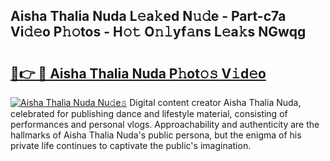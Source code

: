 ## Aisha Thalia Nuda L𝚎a𝚔ed N𝚞𝚍e - Part-c7a Vi𝚍𝚎o P𝚑𝚘tos - H𝚘𝚝 O𝚗𝚕yf𝚊ns L𝚎a𝚔s NGwqg

# <h2><a href="http://kf6kev.oniu.top/?m=Aisha+Thalia+Nuda">🔗👉 🔴 Aisha Thalia Nuda P𝚑ot𝚘𝚜 V𝚒d𝚎o</a></h2>

[![Aisha Thalia Nuda Nu𝚍e𝚜](https://i.imgur.com/0qMVB7G.gif)](http://kf6kev.oniu.top/?m=Aisha+Thalia+Nuda)
Digital content creator Aisha Thalia Nuda, celebrated for publishing dance and lifestyle material, consisting of performances and personal vlogs. Approachability and authenticity are the hallmarks of Aisha Thalia Nuda's public persona, but the enigma of his private life continues to captivate the public's imagination.  
